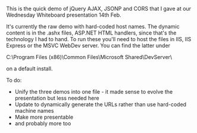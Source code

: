 This is the quick demo of jQuery AJAX, JSONP and CORS that I gave at our Wednesday Whiteboard presentation 14th Feb.

It's currently the raw demo with hard-coded host names. The dynamic content is in the .ashx files, ASP.NET HTML handlers, since that's the technology I had to hand. To run these you'll need to host the files in IIS, IIS Express or the MSVC WebDev server. You can find the latter under 

C:\Program Files (x86)\Common Files\Microsoft Shared\DevServer\

on a default install.

To do:
* Unify the three demos into one file - it made sense to evolve the presentation but less needed here
* Update to dynamically generate the URLs rather than use hard-coded machine names
* Make more presentable
* and probably more too
